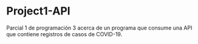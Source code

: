 # Project1-API
Parcial 1 de programación 3 acerca de un programa que consume una API que contiene registros de casos de COVID-19.
